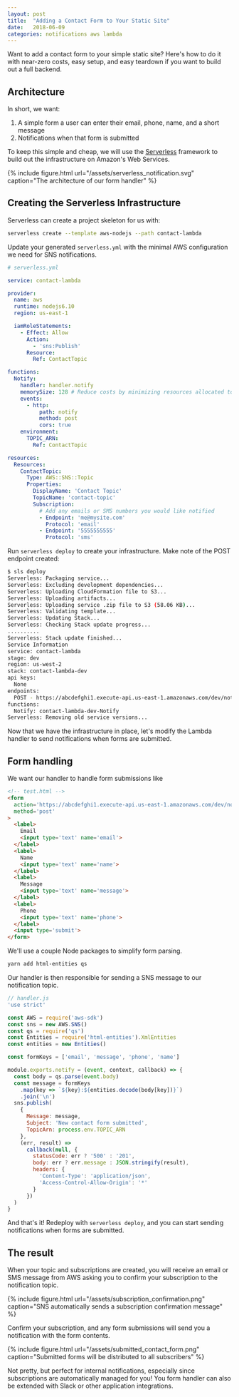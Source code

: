 ```yaml
---
layout: post
title:  "Adding a Contact Form to Your Static Site"
date:   2018-06-09
categories: notifications aws lambda
---
```


Want to add a contact form to your simple static site? Here's how to do it with
near-zero costs, easy setup, and easy teardown if you want to build out a full 
backend.

## Architecture

In short, we want:

1. A simple form a user can enter their email, phone, name, and a short message
2. Notifications when that form is submitted

To keep this simple and cheap, we will use the [Serverless](https://serverless.com/) 
framework to build out the infrastructure on Amazon's Web Services.

{%
  include figure.html
  url="/assets/serverless_notification.svg"
  caption="The architecture of our form handler"
%}

## Creating the Serverless Infrastructure

Serverless can create a project skeleton for us with:

```bash
serverless create --template aws-nodejs --path contact-lambda
```

Update your generated `serverless.yml` with the minimal AWS configuration we 
need for SNS notifications.

```yaml
# serverless.yml

service: contact-lambda

provider:
  name: aws
  runtime: nodejs6.10
  region: us-east-1

  iamRoleStatements:
    - Effect: Allow
      Action:
        - 'sns:Publish'
      Resource:
        Ref: ContactTopic

functions:
  Notify:
    handler: handler.notify
    memorySize: 128 # Reduce costs by minimizing resources allocated to lambda
    events:
      - http:
          path: notify
          method: post
          cors: true
    environment:
      TOPIC_ARN:
        Ref: ContactTopic

resources:
  Resources:
    ContactTopic:
      Type: AWS::SNS::Topic
      Properties:
        DisplayName: 'Contact Topic'
        TopicName: 'contact-topic'
        Subscription:
          # Add any emails or SMS numbers you would like notified
          - Endpoint: 'me@mysite.com'
            Protocol: 'email'
          - Endpoint: '5555555555'
            Protocol: 'sms'
```

Run `serverless deploy` to create your infrastructure. Make note of the POST
endpoint created:

```bash
$ sls deploy
Serverless: Packaging service...
Serverless: Excluding development dependencies...
Serverless: Uploading CloudFormation file to S3...
Serverless: Uploading artifacts...
Serverless: Uploading service .zip file to S3 (58.06 KB)...
Serverless: Validating template...
Serverless: Updating Stack...
Serverless: Checking Stack update progress...
..........
Serverless: Stack update finished...
Service Information
service: contact-lambda
stage: dev
region: us-west-2
stack: contact-lambda-dev
api keys:
  None
endpoints:
  POST - https://abcdefghi1.execute-api.us-east-1.amazonaws.com/dev/notify
functions:
  Notify: contact-lambda-dev-Notify
Serverless: Removing old service versions...
```

Now that we have the infrastructure in place, let's modify the Lambda handler
to send notifications when forms are submitted.

## Form handling

We want our handler to handle form submissions like

```html
<!-- test.html -->
<form
  action='https://abcdefghi1.execute-api.us-east-1.amazonaws.com/dev/notify'
  method='post'
>
  <label>
    Email
    <input type='text' name='email'>
  </label>
  <label>
    Name
    <input type='text' name='name'>
  </label>
  <label>
    Message
    <input type='text' name='message'>
  </label>
  <label>
    Phone
    <input type='text' name='phone'>
  </label>
  <input type='submit'>
</form>
```

We'll use a couple Node packages to simplify form parsing.

```bash
yarn add html-entities qs
```

Our handler is then responsible for sending a SNS message to our notification
topic.

```js
// handler.js
'use strict'

const AWS = require('aws-sdk')
const sns = new AWS.SNS()
const qs = require('qs')
const Entities = require('html-entities').XmlEntities
const entities = new Entities()

const formKeys = ['email', 'message', 'phone', 'name']

module.exports.notify = (event, context, callback) => {
  const body = qs.parse(event.body)
  const message = formKeys
    .map(key => `${key}:${entities.decode(body[key])}`)
    .join('\n')
  sns.publish(
    {
      Message: message,
      Subject: 'New contact form submitted',
      TopicArn: process.env.TOPIC_ARN
    },
    (err, result) =>
      callback(null, {
        statusCode: err ? '500' : '201',
        body: err ? err.message : JSON.stringify(result),
        headers: {
          'Content-Type': 'application/json',
          'Access-Control-Allow-Origin': '*'
        }
      })
  )
}
```

And that's it! Redeploy with `serverless deploy`, and you can start sending 
notifications when forms are submitted.

## The result

When your topic and subscriptions are created, you will receive an email or SMS
message from AWS asking you to confirm your subscription to the
notification topic.

{%
  include figure.html
  url="/assets/subscription_confirmation.png"
  caption="SNS automatically sends a subscription confirmation message"
%}

Confirm your subscription, and any form submissions will send you a notification
with the form contents.

{%
  include figure.html
  url="/assets/submitted_contact_form.png"
  caption="Submitted forms will be distributed to all subscribers"
%}

Not pretty, but perfect for internal notifications, especially since subscriptions
are automatically managed for you! You form handler can also be extended with
Slack or other application integrations.
